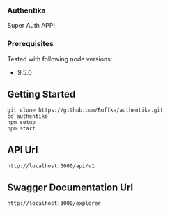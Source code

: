 ### Authentika

Super Auth APP!

### Prerequisites
Tested with following node versions:
- 9.5.0 

## Getting Started

```
git clone https://github.com/Boffka/authentika.git
cd authentika
npm setup
npm start
```

## API Url

```
http://localhost:3000/api/v1
```
## Swagger Documentation Url

```
http://localhost:3000/explorer
```

